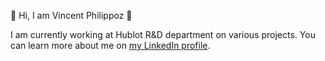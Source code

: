 👋 Hi, I am Vincent Philippoz 🤗

I am currently working at Hublot R&D department on various projects. You can learn more about me on [my LinkedIn profile](https://www.linkedin.com/in/vincent-philippoz-958707222/).
